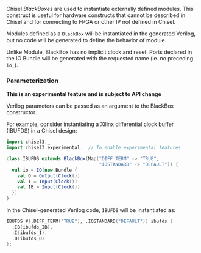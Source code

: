 Chisel *BlackBoxes* are used to instantiate externally defined modules. This construct is useful
for hardware constructs that cannot be described in Chisel and for connecting to FPGA or other IP not defined in Chisel.

Modules defined as a `BlackBox` will be instantiated in the generated Verilog, but no code
will be generated to define the behavior of module.

Unlike Module, BlackBox has no implicit clock and reset. Ports declared
in the IO Bundle will be generated with the requested name (ie. no preceding `io_`).

### Parameterization

**This is an experimental feature and is subject to API change**

Verilog parameters can be passed as an argument to the BlackBox constructor.

For example, consider instantiating a Xilinx differential clock buffer (IBUFDS) in a Chisel design:

```scala
import chisel3._
import chisel3.experimental._ // To enable experimental features

class IBUFDS extends BlackBox(Map("DIFF_TERM" -> "TRUE",
                                  "IOSTANDARD" -> "DEFAULT")) {
  val io = IO(new Bundle {
    val O = Output(Clock())
    val I = Input(Clock())
    val IB = Input(Clock())
  })
}
```

In the Chisel-generated Verilog code, `IBUFDS` will be instantiated as:

```verilog
IBUFDS #(.DIFF_TERM("TRUE"), .IOSTANDARD("DEFAULT")) ibufds (
  .IB(ibufds_IB),
  .I(ibufds_I),
  .O(ibufds_O)
);
```
